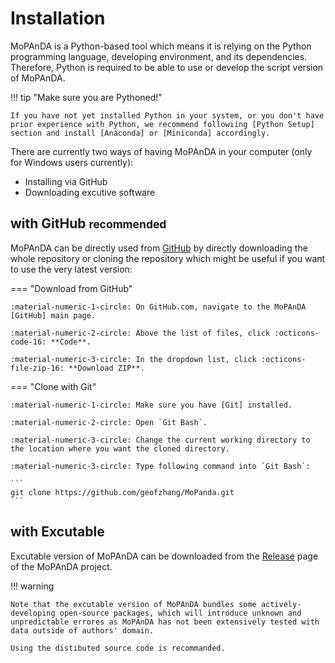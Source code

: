 
# Installation

MoPAnDA is a Python-based tool which means it is relying on the Python programming language, developing environment, and its dependencies. Therefore, Python is required to be able to use or develop the script version of MoPAnDA.

!!! tip "Make sure you are Pythoned!"

    If you have not yet installed Python in your system, or you don't have prior experience with Python, we recommend followiing [Python Setup] section and install [Anaconda] or [Miniconda] accordingly.

There are currently two ways of having MoPAnDA in your computer (only for Windows users currently):

 - Installing via GitHub
 - Downloading excutive software

## with GitHub <small>recommended</small>

MoPAnDA can be directly used from [GitHub] by directly downloading the whole repository or cloning the
repository which might be useful if you want to use the very latest version:

=== "Download from GitHub"

    :material-numeric-1-circle: On GitHub.com, navigate to the MoPAnDA [GitHub] main page.

    :material-numeric-2-circle: Above the list of files, click :octicons-code-16: **Code**.

    :material-numeric-3-circle: In the dropdown list, click :octicons-file-zip-16: **Download ZIP**.


=== "Clone with Git"

    :material-numeric-1-circle: Make sure you have [Git] installed.
    
    :material-numeric-2-circle: Open `Git Bash`.

    :material-numeric-3-circle: Change the current working directory to the location where you want the cloned directory.

    :material-numeric-3-circle: Type following command into `Git Bash`:
 
    ```
    git clone https://github.com/geofzhang/MoPanda.git
    ```

## with Excutable

Excutable version of MoPAnDA can be downloaded from the [Release] page of the MoPAnDA project.

!!! warning

    Note that the excutable version of MoPAnDA bundles some actively-developing open-source packages, which will introduce unknown and unpredictable errores as MoPAnDA has not been extensively tested with data outside of authors' domain.

    Using the distibuted source code is recommanded.




[GitHub]: https://github.com/geofzhang/MoPanda
[Git]: https://git-scm.com/downloads
[Release]: https://github.com/geofzhang/MoPanda/releases
[Anaconda]: https://www.anaconda.com/download/
[Miniconda]: https://docs.conda.io/projects/miniconda/en/latest/
[Python Setup]: python-setup.md